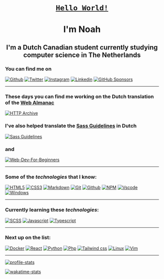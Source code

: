 <h1 align="center"><code><a href="https://en.wikipedia.org/wiki/%22Hello,_World!%22_program">Hello World!</a></code></h1>
<h1 align="center">I'm Noah</h1>

<h2 align="center">I'm a Dutch Canadian student currently studying computer science in The Netherlands</h2>

<!--socials-->
### You can find me on

  [![Github](https://img.shields.io/badge/noah--vdv-100000?style=for-the-badge&logo=github&logoColor=white)](https://github.com/noah-vdv)
  [![Twitter](https://img.shields.io/badge/noah__aaron__vdv-1DA1F2?style=for-the-badge&logo=twitter&logoColor=white)](https://twitter.com/noah_aaron_vdv)
  [![Instagram](https://img.shields.io/badge/noah__aaron__vdv-E4405F?style=for-the-badge&logo=instagram&logoColor=white)](https://instagram.com/noah_aaron_vdv)
  [![Linkedin](https://img.shields.io/badge/Noah_van_der_Veer-0077B5?style=for-the-badge&logo=linkedin&logoColor=white)](https://www.linkedin.com/in/noah-van-der-veer-15468719b/)
  [![GitHub Sponsors](https://img.shields.io/badge/sponsor-30363D?style=for-the-badge&logo=GitHub-Sponsors&logoColor=#EA4AAA)](https://github.com/sponsors/noah-vdv)
<!--socials-->

---

<!--projects-->
### These days you can find me working on the Dutch translation of the [Web Almanac](http://almanac.httparchive.org/)

[![HTTP Archive](https://github-readme-stats.vercel.app/api/pin/?username=httparchive&show_owner=true&repo=almanac.httparchive.org&theme=material-palenight&hide_border=true)](https://github.com/HTTPArchive/almanac.httparchive.org)

### I've also helped translate the [Sass Guidelines](https://sass-guidelin.es/) in Dutch

[![Sass Guidelines](https://github-readme-stats.vercel.app/api/pin/?username=KittyGiraudel&show_owner=true&repo=sass-guidelines&theme=material-palenight&hide_border=true)](https://github.com/KittyGiraudel/sass-guidelines)

### and

[![Web-Dev-For-Beginners](https://github-readme-stats.vercel.app/api/pin/?username=microsoft&show_owner=true&repo=web-dev-for-beginners&theme=material-palenight&hide_border=true)](https://github.com/microsoft/Web-Dev-For-Beginners)
<!--projects-->

---

<!--technologies-->
### Some of the _technologies_ that I know:

  [![HTML5](https://img.shields.io/badge/HTML5-E34F26?style=for-the-badge&logo=html5&logoColor=white)](https://html.com/)
  [![CSS3](https://img.shields.io/badge/CSS3-1572B6?style=for-the-badge&logo=css3&logoColor=white)](https://developer.mozilla.org/en-US/docs/Web/CSS)
  [![Markdown](https://img.shields.io/badge/Markdown-000000?style=for-the-badge&logo=markdown&logoColor=white)](https://www.markdownguide.org/)
  [![Git](https://img.shields.io/badge/Git-F05032?style=for-the-badge&logo=git&logoColor=white)](https://git-scm.com/)
  [![Github](https://img.shields.io/badge/github-100000?style=for-the-badge&logo=github&logoColor=white)](https://github.com)
  [![NPM](https://img.shields.io/badge/npm-CB3837?style=for-the-badge&logo=npm&logoColor=white)](https://www.npmjs.com/)
  [![Vscode](https://img.shields.io/badge/Visual_Studio_Code-0078D4?style=for-the-badge&logo=visual%20studio%20code&logoColor=white)](https://code.visualstudio.com/)
  [![Windows](https://img.shields.io/badge/Windows-0078D6?style=for-the-badge&logo=windows&logoColor=white)](https://www.microsoft.com/en-us/windows)
<!--technologies-->

---

<!--learning-->
### Currently learning these _technologies_:

  [![SCSS](https://img.shields.io/badge/Scss-CC6699?style=for-the-badge&logo=sass&logoColor=white)](https://sass-lang.com/)
  [![Javascript](https://img.shields.io/badge/JavaScript-323330?style=for-the-badge&logo=javascript&logoColor=F7DF1E)](https://www.javascript.com/)
  [![Typescript](https://img.shields.io/badge/TypeScript-007ACC?style=for-the-badge&logo=typescript&logoColor=white)](https://www.typescriptlang.org/)
<!--learning-->

---

<!--next-->
### Next up on the list:

  [![Docker](https://img.shields.io/badge/Docker-2CA5E0?style=for-the-badge&logo=docker&logoColor=white)](https://www.docker.com/)
  [![React](https://img.shields.io/badge/React-20232A?style=for-the-badge&logo=react&logoColor=61DAFB)](https://reactjs.org/)
  [![Python](https://img.shields.io/badge/Python-14354C?style=for-the-badge&logo=python&logoColor=white)](python.org)
  [![Php](https://img.shields.io/badge/PHP-777BB4?style=for-the-badge&logo=php&logoColor=white)](https://www.php.net/)
  [![Tailwind css](https://img.shields.io/badge/Tailwind_CSS-38B2AC?style=for-the-badge&logo=tailwind-css&logoColor=white)](https://tailwindcss.com/)
  [![Linux](https://img.shields.io/badge/Linux-FCC624?style=for-the-badge&logo=linux&logoColor=black)](https://www.linux.org/)
  [![Vim](https://img.shields.io/badge/vim-019733?style=for-the-badge&logo=Vim&logoColor=white)](https://www.vim.org/)
<!--next-->

---

<!--stat cards-->
[![profile-stats](https://github-readme-stats.vercel.app/api?username=noah-vdv&count_private=true&show_icons=true&theme=material-palenight&hide_border=true&include_all_commits=true)](https://github.com/noah-vdv)

[![wakatime-stats](https://github-readme-stats.vercel.app/api/wakatime?username=noahvdv&layout=compact&theme=material-palenight&hide_border=true)](https://wakatime.com/@noahvdv)

<!-- [![top-languages](https://github-readme-stats.vercel.app/api/top-langs/?username=noah-vdv)](https://github.com/noah-vdv) -->
<!--stat cards-->
